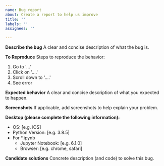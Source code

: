 ```yaml
---
name: Bug report
about: Create a report to help us improve
title: ''
labels: ''
assignees: ''

---
```


**Describe the bug**
A clear and concise description of what the bug is.

**To Reproduce**
Steps to reproduce the behavior:
1. Go to '...'
2. Click on '....'
3. Scroll down to '....'
4. See error

**Expected behavior**
A clear and concise description of what you expected to happen.

**Screenshots**
If applicable, add screenshots to help explain your problem.

**Desktop (please complete the following information):**
 - OS: [e.g. iOS]
 - Python Version: [e.g. 3.8.5]
 - For *.ipynb
   - Jupyter Notebook: [e.g. 6.1.0]
   - Browser: [e.g. chrome, safari]

**Candidate solutions**
Concrete description (and code) to solve this bug.
